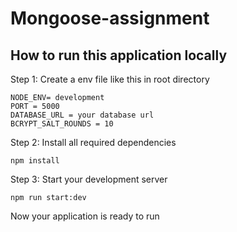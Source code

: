# Mongoose-assignment

## How to run this application locally

Step 1: Create a env file like this in root directory

```
NODE_ENV= development
PORT = 5000
DATABASE_URL = your database url
BCRYPT_SALT_ROUNDS = 10
```

Step 2: Install all required dependencies

```
npm install
```

Step 3: Start your development server

```
npm run start:dev
```

Now your application is ready to run
